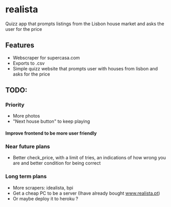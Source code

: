 # realista

Quizz app that prompts listings from the Lisbon house market and asks the user for the price

## Features

- Webscraper for supercasa.com
- Exports to .csv
- Simple quizz website that prompts user with houses from lisbon and asks for the price

## TODO:

### Priority

- More photos
- "Next house button" to keep playing


#### Improve frontend to be more user friendly


### Near future plans

- Better check_price, with a limit of tries,  an indications of how wrong you are and better condition for being correct



### Long term plans

- More scrapers: idealista, bpi
- Get a cheap PC to be a server (Ihave already bought www.realista.pt)
- Or maybe deploy it to heroku ?